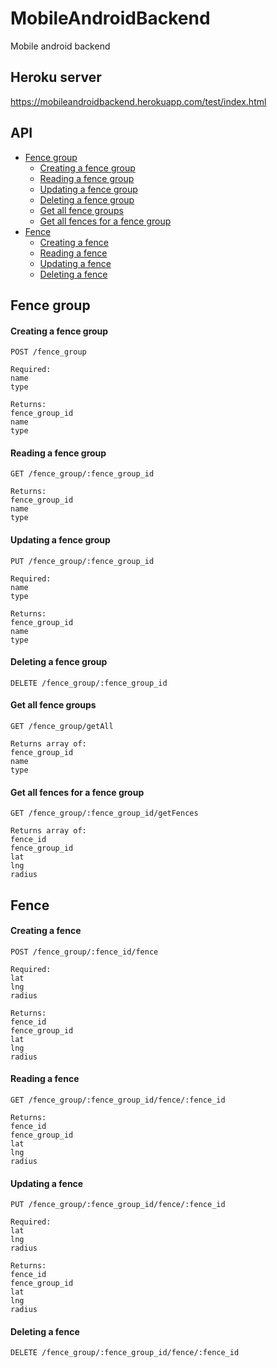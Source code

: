 # MobileAndroidBackend
Mobile android backend

## Heroku server
https://mobileandroidbackend.herokuapp.com/test/index.html

## API
- [Fence group](#fenceGroup)
    - [Creating a fence group](#createFenceGroup)
    - [Reading a fence group](#readFenceGroup)
    - [Updating a fence group](#updateFenceGroup)
    - [Deleting a fence group](#deleteFenceGroup)
    - [Get all fence groups](#readAllFenceGroups)
    - [Get all fences for a fence group](#readFenceGroupComplete)
- [Fence](#fence)
    - [Creating a fence](#createFence)
    - [Reading a fence](#readFence)
    - [Updating a fence](#updatFence)
    - [Deleting a fence](#deleteFence)


## <a name="fenceGroup"></a>Fence group
#### <a name="createFenceGroup"></a>Creating a fence group

```
POST /fence_group

Required:
name
type

Returns: 
fence_group_id
name
type
```

#### <a name="readFenceGroup"></a>Reading a fence group

```
GET /fence_group/:fence_group_id

Returns: 
fence_group_id
name
type
```

#### <a name="updateFenceGroup"></a>Updating a fence group

```
PUT /fence_group/:fence_group_id

Required:
name
type

Returns: 
fence_group_id
name
type
```

#### <a name="deleteFenceGroup"></a>Deleting a fence group

```
DELETE /fence_group/:fence_group_id
```


#### <a name="readAllFenceGroups"></a>Get all fence groups

```
GET /fence_group/getAll

Returns array of:
fence_group_id
name
type
```


#### <a name="readFenceGroupComplete"></a>Get all fences for a fence group 

```
GET /fence_group/:fence_group_id/getFences

Returns array of:
fence_id
fence_group_id
lat
lng
radius
```

















## <a name="fence"></a>Fence
#### <a name="createFence"></a>Creating a fence

```
POST /fence_group/:fence_id/fence

Required:
lat
lng
radius

Returns: 
fence_id
fence_group_id
lat
lng
radius
```

#### <a name="readFence"></a>Reading a fence

```
GET /fence_group/:fence_group_id/fence/:fence_id

Returns: 
fence_id
fence_group_id
lat
lng
radius
```

#### <a name="updateFence"></a>Updating a fence

```
PUT /fence_group/:fence_group_id/fence/:fence_id

Required:
lat
lng
radius

Returns: 
fence_id
fence_group_id
lat
lng
radius
```

#### <a name="deleteFence"></a>Deleting a fence

```
DELETE /fence_group/:fence_group_id/fence/:fence_id
```